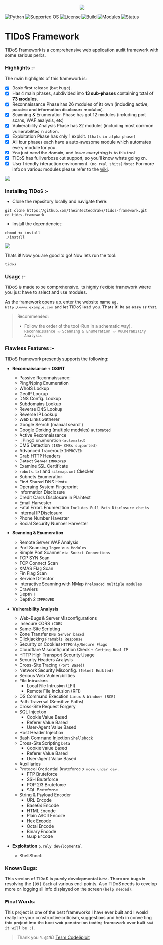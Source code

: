 <p align="middle"><img src='https://i.imgur.com/QAbaVdU.png' /></p>

![Python](https://img.shields.io/badge/Python-2.7-green.svg) ![Supported OS](https://img.shields.io/badge/Supported%20OS-Linux-yellow.svg) ![License](https://img.shields.io/badge/License-GPLv3-blue.svg) ![Build](https://img.shields.io/badge/Build-0049-red.svg) ![Modules](https://img.shields.io/badge/Modules-73-blue.svg) ![Status](https://img.shields.io/badge/Build%20Status-passing-green.svg)

# TIDoS Framework 
TIDoS Framework is a comprehensive web application audit framework with some serious perks.

### Highlights :-
The main highlights of this framework is:
- [x] Basic first release (but huge).
- [x] Has 4 main phases, subdivided into __13 sub-phases__ containing total of __73 modules__.
- [x] Reconnaissance Phase has 26 modules of its own (including active, passive and information disclosure modules).
- [x] Scanning & Enumeration Phase has got 12 modules (including port scans, WAF analysis, etc)
- [x] Vulnerability Analysis Phase has 32 modules (including most common vulnerabilites in action.
- [x] Exploitation Phase has only 1 exploit. `(thats in alpha phase)`
- [x] All four phases each have a auto-awesome module which automates every module for you.
- [x] You just need the domain, and leave everything is to this tool.
- [x] TIDoS has full verbose out support, so you'll know whats going on.
- [x] User friendly interaction environment. `(no real shits)` 
`Note:` For more info on various modules please refer to the [wiki](https://github.com/theinfecteddrake/TIDOS-Framework/wiki).

<img src='https://i.imgur.com/jBphn0h.png' />

### Installing TIDoS :-
* Clone the repository locally and navigate there:
```
git clone https://github.com/theinfecteddrake/tidos-framework.git
cd tidos-framework
```
* Install the dependencies:
```
chmod +x install
./install
```
<img src='https://i.imgur.com/B3eA0H5.png' />

Thats it! Now you are good to go! Now lets run the tool:
```
tidos
```

### Usage :-
TIDoS is made to be comprehensive. Its highly flexible framework where you just have to select and use modules. 

As the framework opens up, enter the website name `eg. http://www.example.com` and let TIDoS lead you. Thats it! Its as easy as that.

> Recommended:
> - Follow the order of the tool (Run in a schematic way).
>    `Reconnaissance ⤃ Scanning & Enumeration ⤃ Vulnerability Analysis`

### Flawless Features :-

TIDoS Framework presently supports the following:

- __Reconnaissance + OSINT__
    - Passive Reconnaissance:
	+ Ping/Nping Enumeration
	+ WhoIS Lookup
	+ GeoIP Lookup
	+ DNS Config. Lookup 
	+ Subdomains Lookup
	+ Reverse DNS Lookup
	+ Reverse IP Lookup
	+ Web Links Gatherer
	+ Google Search (manual search)
	+ Google Dorking (multiple modules) `automated`

    - Active Reconnaissance
	+ HPing3 enumeration `(automated)`
	+ CMS Detection `(185+ CMSs supported)`
	+ Advanced Traceroute `IMPROVED`
	+ Grab HTTP Headers
	+ Detect Server `IMPROVED`
	+ Examine SSL Certificate
	+ `robots.txt` and `sitemap.xml` Checker
	+ Subnets Enumeration
	+ Find Shared DNS Hosts
	+ Operaing System Fingerprint

    - Information Disclosure
	+ Credit Cards Disclosure in Plaintext
	+ Email Harvester
	+ Fatal Errors Enumeration `Includes Full Path Disclosure checks`
	+ Internal IP Disclosure
	+ Phone Number Havester
	+ Social Security Number Harvester

- __Scanning & Enumeration__

    - Remote Server WAF Analysis
    - Port Scanning `Ingenious Modules`
	+ Simple Port Scanner `via Socket Connections`
	+ TCP SYN Scan
	+ TCP Connect Scan
	+ XMAS Flag Scan 
	+ Fin Flag Scan
	+ Service Detector
    - Interactive Scanning with NMap `Preloaded multiple modules`
    - Crawlers
	+ Depth 1
	+ Depth 2 `IMPROVED`

- __Vulnerability Analysis__

    - Web-Bugs & Server Misconfigurations

	+ Insecure CORS `iCORS`
	+ Same-Site Scripting
	+ Zone Transfer `DNS Server based`
	+ Clickjacking `Framable Response`
	+ Security on Cookies `HTTPOnly/Secure Flags`
	+ Cloudflare Misconfiguration Check `+ Getting Real IP` 
	+ HTTP High Transport Security Usage
	+ Security Headers Analysis 
	+ Cross-Site Tracing `(Port Based)`
	+ Network Security Misconfig. `(Telnet Enabled)`

    - Serious Web Vulnerabilities

	+ File Intrusions
	    - Local File Intrusion (LFI)
	    - Remote File Inclusion (RFI)
	+ OS Command Execution `Linux & Windows (RCE)`
	+ Path Traversal (Sensitive Paths) 
	+ Cross-Site Request Forgery 
	+ SQL Injection
	    - Cookie Value Based
	    - Referer Value Based
	    - User-Agent Value Based
	+ Host Header Injection 
	+ Bash Command Injection `Shellshock` 
	+ Cross-Site Scripting `beta`
	    - Cookie Value Based
	    - Referer Value Based
	    - User-Agent Value Based

    - Auxillaries

	+ Protocol Credential Bruteforce `3 more under dev.`
	    - FTP Bruteforce
	    - SSH Bruteforce
	    - POP 2/3 Bruteforce
	    - SQL Bruteforce
	+ String & Payload Encoder
	    - URL Encode
	    - Base64 Encode
	    - HTML Encode
	    - Plain ASCII Encode
	    - Hex Encode
	    - Octal Encode
	    - Binary Encode
	    - GZip Encode

- __Exploitation__ `purely developmental`

	+ ShellShock

### Known Bugs:

This version of TIDoS is purely developmental `beta`. There are bugs in resolving the `[99] Back` at various end-points. Also TIDoS needs to develop more on logging all info displayed on the screen `(help needed)`.

### Final Words:

This project is one of the best frameworks I have ever built and I would really like your constructive criticism, suggestions and help in converting this project into the best web penetration testing framework ever built `and it will be ;)`.

> Thank you
> ✎ @_tID_
> [Team CodeSploit](https://www.facebook.com/codesploit)
